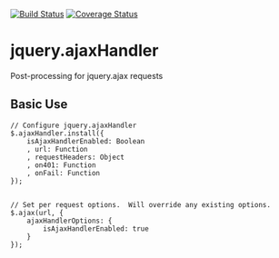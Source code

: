 [![Build Status](https://travis-ci.org/kiva/jquery.ajaxHandler.png)](https://travis-ci.org/kiva/jquery.ajaxHandler)
[![Coverage Status](https://coveralls.io/repos/kiva/jquery.ajaxHandler/badge.png?branch=master)](https://coveralls.io/r/kiva/jquery.ajaxHandler?branch=master)
# jquery.ajaxHandler

Post-processing for jquery.ajax requests

## Basic Use

```
// Configure jquery.ajaxHandler
$.ajaxHandler.install({
	isAjaxHandlerEnabled: Boolean
	, url: Function
	, requestHeaders: Object
	, on401: Function
	, onFail: Function
});


// Set per request options.  Will override any existing options.
$.ajax(url, {
	ajaxHandlerOptions: {
		isAjaxHandlerEnabled: true
	}
});
```

